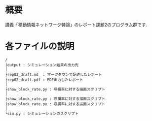 # 概要

講義「移動情報ネットワーク特論」のレポート課題2のプログラム群です.

# 各ファイルの説明

```
/
├output : シミュレーション結果の出力先
│
├rep02_draft.md  : マークダウンで記述したレポート
├rep02_draft.pdf : PDF出力したレポート
│
├show_block_rate.py : 呼損率に対する描画スクリプト
│
├show_block_rate.py : 呼損率に対する描画スクリプト
├show_block_rate.py : 呼損率に対する描画スクリプト
│
└sim.py : シミュレーションのスクリプト
```